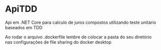 # ApiTDD
Api em .NET Core para calculo de juros compostos utilizando teste unitário baseados em TDD


Ao rodar o arquivo .dockerfile lembre de colocar a pasta do seu diretório nas configurações de file sharing do docker desktop
